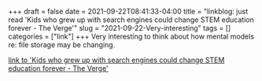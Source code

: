 +++draft = falsedate = 2021-09-22T08:41:33-04:00title = "linkblog: just read 'Kids who grew up with search engines could change STEM education forever - The Verge'"slug = "2021-09-22-Very-interesting"tags = []categories = ["link"]+++Very interesting to think about how mental models re: file storage may be changing. [link to 'Kids who grew up with search engines could change STEM education forever - The Verge'](https://www.theverge.com/22684730/students-file-folder-directory-structure-education-gen-z)